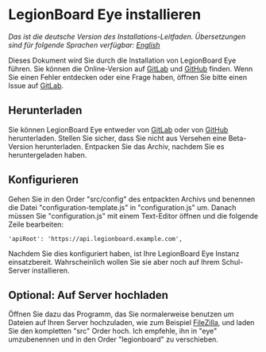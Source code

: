 # LegionBoard Eye installieren

*Das ist die deutsche Version des Installations-Leitfaden. Übersetzungen
sind für folgende Sprachen verfügbar: [English](english.md)*

Dieses Dokument wird Sie durch die Installation von LegionBoard Eye führen.
Sie können die Online-Version auf
[GitLab](https://gitlab.com/legionboard/eye/blob/master/install/german.md) und
[GitHub](https://github.com/legionboard/eye/blob/master/install/german.md) finden.
Wenn Sie einen Fehler entdecken oder eine Frage haben, öffnen Sie bitte
einen Issue auf [GitLab](https://gitlab.com/legionboard/eye/issues).

## Herunterladen

Sie können LegionBoard Eye entweder von
[GitLab](https://gitlab.com/legionboard/eye/tags) oder von
[GitHub](https://github.com/legionboard/eye/releases) herunterladen.
Stellen Sie sicher, dass Sie nicht aus Versehen eine Beta-Version
herunterladen. Entpacken Sie das Archiv, nachdem Sie es heruntergeladen
haben.

## Konfigurieren

Gehen Sie in den Order "src/config" des entpackten Archivs
und benennen die Datei "configuration-template.js" in "configuration.js"
um. Danach müssen Sie "configuration.js" mit einem Text-Editor öffnen und
die folgende Zeile bearbeiten:
```
'apiRoot': 'https://api.legionboard.example.com',
```

Nachdem Sie dies konfiguriert haben, ist Ihre LegionBoard Eye Instanz
einsatzbereit. Wahrscheinlich wollen Sie sie aber noch auf Ihrem
Schul-Server installieren.

## Optional: Auf Server hochladen

Öffnen Sie dazu das Programm, das Sie normalerweise benutzen um Dateien
auf Ihren Server hochzuladen, wie zum Beispiel
[FileZilla](https://filezilla-project.org/), und laden Sie den kompletten
"src" Order hoch. Ich empfehle, ihn in "eye" umzubenennen und in
den Order "legionboard" zu verschieben.
